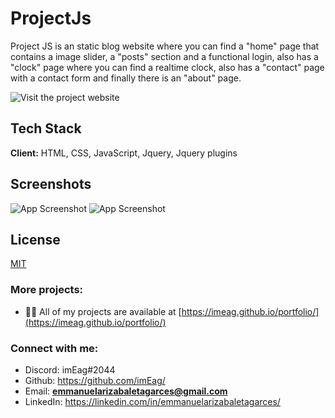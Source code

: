 
# ProjectJs

Project JS is an static blog website where you can find a "home" page that contains a image slider, a "posts" section and a functional login, also has a "clock" page where you can find a realtime clock, also has a "contact" page with a contact form and finally there is an "about" page.

![Visit the project website](https://imeag.github.io/projectJS/)



## Tech Stack

**Client:** HTML, CSS, JavaScript, Jquery, Jquery plugins


## Screenshots

![App Screenshot](https://i.ibb.co/dPrXJT8/personal-Blog.png)
![App Screenshot](https://i.ibb.co/PGMxJwp/personalbloglogo.png)


## License

[MIT](https://choosealicense.com/licenses/mit/)


### More projects:

- 👨‍💻 All of my projects are available at [https://imeag.github.io/portfolio/](https://imeag.github.io/portfolio/)

### Connect with me:

- Discord: imEag#2044
- Github: https://github.com/imEag/
- Email: **emmanuelarizabaletagarces@gmail.com**
- LinkedIn:  https://linkedin.com/in/emmanuelarizabaletagarces/

